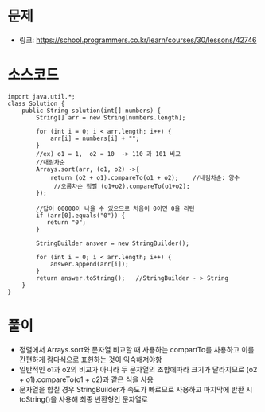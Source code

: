 # 문제
- 링크: 
<https://school.programmers.co.kr/learn/courses/30/lessons/42746>

# 소스코드
```
import java.util.*;
class Solution {
    public String solution(int[] numbers) {
        String[] arr = new String[numbers.length];

        for (int i = 0; i < arr.length; i++) {
            arr[i] = numbers[i] + "";
        }
        //ex) o1 = 1,  o2 = 10  -> 110 과 101 비교 
        //내림차순
        Arrays.sort(arr, (o1, o2) ->{
            return (o2 + o1).compareTo(o1 + o2);    //내림차순: 양수
             //오름차순 정렬 (o1+o2).compareTo(o1+o2);
        });
        
        //답이 00000이 나올 수 있으므로 처음이 0이면 0을 리턴
        if (arr[0].equals("0")) {
           return "0";
        }
        
        StringBuilder answer = new StringBuilder();

        for (int i = 0; i < arr.length; i++) {
            answer.append(arr[i]);
        }
        return answer.toString();   //StringBuilder - > String
    }
}
```
# 풀이
- 정렬에서 Arrays.sort와 문자열 비교할 때 사용하는 compartTo를 사용하고 이를 간편하게 람다식으로 표현하는 것이 익숙해져야함
- 일반적인 o1과 o2의 비교가 아니라 두 문자열의 조합에따라 크기가 달라지므로 (o2 + o1).compareTo(o1 + o2)과 같은 식을 사용
- 문자열을 합칠 경우 StringBuilder가 속도가 빠르므로 사용하고 마지막에 반환 시 toString()을 사용해 최종 반환형인 문자열로 

